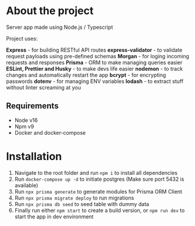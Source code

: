 # About the project

Server app made using Node.js / Typescript

Project uses:

**Express** - for building RESTful API routes
**express-validator** - to validate request payloads using pre-defined schemas
**Morgan** - for loging incoming requests and responses
**Prisma** - ORM to make managing queries easier
**ESLint, Prettier and Husky** - to make devs life easier
**nodemon** - to track changes and automatically restart the app
**bcrypt** - for encrypting passwords
**dotenv** - for managing ENV variables
**lodash** - to extract stuff without linter screaming at you

## Requirements

- Node v16
- Npm v9
- Docker and docker-compose

# Installation

1. Navigate to the root folder and run `npm i` to install all dependencies
2. Run `docker-compose up -d` to initiate postgres (Make sure port 5432 is available)
3. Run `npx prisma generate` to generate modules for Prisma ORM Client
4. Run `npx prisma migrate deploy` to run migrations
5. Run `npx prisma db seed` to seed table with dummy data
6. Finally run either `npm start` to create a build version, or `npm run dev` to start the app in dev environment
